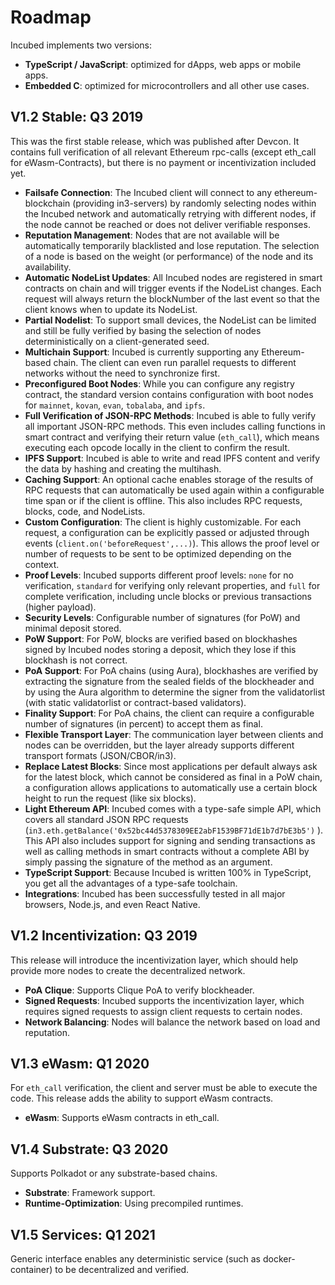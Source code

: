 # Roadmap

Incubed implements two versions: 
 - **TypeScript / JavaScript**: optimized for dApps, web apps or mobile apps.
 - **Embedded C**: optimized for microcontrollers and all other use cases.

## V1.2 Stable: Q3 2019

This was the first stable release, which was published after Devcon. It contains full verification of all relevant Ethereum rpc-calls (except eth_call for eWasm-Contracts), but there is no payment or incentivization included yet.

- **Failsafe Connection**: The Incubed client will connect to any ethereum-blockchain (providing in3-servers) by randomly selecting nodes within the Incubed network and automatically retrying with different nodes, if the node cannot be reached or does not deliver verifiable responses.
- **Reputation Management**: Nodes that are not available will be automatically temporarily blacklisted and lose reputation. The selection of a node is based on the weight (or performance) of the node and its availability.
- **Automatic NodeList Updates**: All Incubed nodes are registered in smart contracts on chain and will trigger events if the NodeList changes. Each request will always return the blockNumber of the last event so that the client knows when to update its NodeList.
- **Partial Nodelist**: To support small devices, the NodeList can be limited and still be fully verified by basing the selection of nodes deterministically on a client-generated seed.
- **Multichain Support**: Incubed is currently supporting any Ethereum-based chain. The client can even run parallel requests to different networks without the need to synchronize first.
- **Preconfigured Boot Nodes**: While you can configure any registry contract, the standard version contains configuration with boot nodes for `mainnet`, `kovan`, `evan`, `tobalaba`, and `ipfs`.
- **Full Verification of JSON-RPC Methods**: Incubed is able to fully verify all important JSON-RPC methods. This even includes calling functions in smart contract and verifying their return value (`eth_call`), which means executing each opcode locally in the client to confirm the result.
- **IPFS Support**: Incubed is able to write and read IPFS content and verify the data by hashing and creating the multihash.
- **Caching Support**: An optional cache enables storage of the results of RPC requests that can automatically be used again within a configurable time span or if the client is offline. This also includes RPC requests, blocks, code, and NodeLists.
- **Custom Configuration**: The client is highly customizable. For each request, a configuration can be explicitly passed or adjusted through events (`client.on('beforeRequest',...)`). This allows the proof level or number of requests to be sent to be optimized  depending on the context.
- **Proof Levels**: Incubed supports different proof levels: `none` for no verification, `standard` for verifying only relevant properties, and  `full` for complete verification, including uncle blocks or previous transactions (higher payload).
- **Security Levels**: Configurable number of signatures (for PoW) and minimal deposit stored.
- **PoW Support**: For PoW, blocks are verified based on blockhashes signed by Incubed nodes storing a deposit, which they lose if this blockhash is not correct.
- **PoA Support**: For PoA chains (using Aura), blockhashes are verified by extracting the signature from the sealed fields of the blockheader and by using the Aura algorithm to determine the signer from the validatorlist (with static validatorlist or contract-based validators).
- **Finality Support**: For PoA chains, the client can require a configurable number of signatures (in percent) to accept them as final.
- **Flexible Transport Layer**: The communication layer between clients and nodes can be overridden, but the layer already supports different transport formats (JSON/CBOR/in3).
- **Replace Latest Blocks**: Since most applications per default always ask for the latest block, which cannot be considered as final in a PoW chain, a configuration allows applications to automatically use a certain block height to run the request (like six blocks).
- **Light Ethereum API**: Incubed comes with a type-safe simple API, which covers all standard JSON RPC requests (`in3.eth.getBalance('0x52bc44d5378309EE2abF1539BF71dE1b7d7bE3b5')` ). This API also includes support for signing and sending transactions as well as calling methods in smart contracts without a complete ABI by simply passing the signature of the method as an argument.
- **TypeScript Support**: Because Incubed is written 100% in TypeScript, you get all the advantages of a type-safe toolchain.
- **Integrations**: Incubed has been successfully tested in all major browsers, Node.js, and even React Native.

## V1.2 Incentivization: Q3 2019

This release will introduce the incentivization layer, which should help provide more nodes to create the decentralized network.

- **PoA Clique**: Supports Clique PoA to verify blockheader.
- **Signed Requests**: Incubed supports the incentivization layer, which requires signed requests to assign client requests to certain nodes.
- **Network Balancing**: Nodes will balance the network based on load and reputation.

## V1.3 eWasm: Q1 2020

For `eth_call` verification, the client and server must be able to execute the code. This release adds the ability to support eWasm contracts.

- **eWasm**: Supports eWasm contracts in eth_call.

## V1.4 Substrate: Q3 2020

Supports Polkadot or any substrate-based chains.

- **Substrate**: Framework support.
- **Runtime-Optimization**: Using precompiled runtimes.

## V1.5 Services: Q1 2021

Generic interface enables any deterministic service (such as docker-container) to be decentralized and verified.
